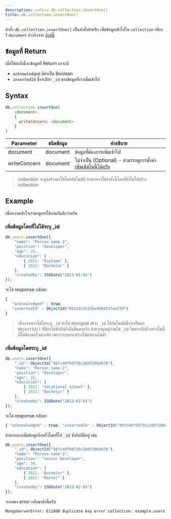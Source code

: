 ```yaml
---
description: การใช้งาน db.collection.insertOne()
title: db.collection.insertOne()
---
```


คำสั่ง `db.collection.insertOne()` เป็นคำสั่งสำหรับ เพิ่มข้อมูลเข้าไปใน `collection` เพียง 1 `document`
อ้างอิงจาก [ลิงค์นี้](https://www.mongodb.com/docs/manual/reference/method/db.collection.insertone/)

## ข้อมูลที่ Return

เมื่อใช้คำสั่งนี้จะข้อมูลที่ Return มาจะมี

- `acknowledged` มีค่าเป็น Boolean
- `insertedId` ซึ่งจะมีค่า `_id` ของข้อมูลที่เราเพิ่มเข้าไป

## Syntax

```javascript
db.collection.insertOne(
    <document>,
    {
      writeConcern: <document>
    }
)
```

| Parameter      | ชนิดข้อมูล     | คำอธิบาย               |
| -------------- | ----------- | --------------------- |
| document       | document    | ข้อมูลที่ต้องการเพิ่มเข้าไป   |
| writeConcern   | document    | ไม่จำเป็น (Optional) - สามารถดูการตั้งค่า[เพิ่มเติมในนี้ได้ครับ](https://www.mongodb.com/docs/manual/reference/write-concern/)     |

> collection จะถูกสร้างมาให้โดยอัตโนมัติ ถ้าหากเราใช้คำสั่งนี้โดยที่ยังไม่ได้สร้าง collection

## Example

เพื่อความเข้าใจเรามาดูการใช้งานกันดีกว่าครับ

### เพิ่มข้อมูลโดยที่ไม่ได้ระบุ _id

```javascript
db.users.insertOne({
    "name": "Person name 1",
    "position": "Developer",
    "age": 25,
    "education": [
        { 2021: "Diploma" },
        { 2022: "Bachelor" }
    ],
    "createdby": ISODate("2023-01-01")
});
```

จะได้ response กลับมา

```javascript
{
   "acknowledged" : true,
   "insertedId" : ObjectId("6531dc55156e498421faa729")
}
```

> เนื่องจากเราไม่ได้ระบุ `_id` ทำให้ mongod สร้าง `_id` ให้อัตโนมัติซึ่งจะเป็นค่า `ObjectId()` ที่มีค่าไม่ซ้ำกับตัวอื่นขึ้นมาครับ ถ้าหากคุณผู้อ่านได้ `_id` ไม่ตรงกับตัวอย่างในนี้ก็ไม่ต้องตกใจนะครับ เพราะระบบจะสร้างให้มาแบบไม่ซ้ำ

### เพิ่มข้อมูลโดยระบุ _id

```javascript
db.users.insertOne({
    "_id": ObjectId("56fc40f9d735c28df206d078"),
    "name": "Person name 2",
    "position": "Developer",
    "age": 26,
    "education": [
        { 2021: "Vocational school" },
        { 2022: "Bachelor" }
    ],
    "createdby": ISODate("2023-02-01")
});
```

จะได้ response กลับมา

```javascript
{ "acknowledged" : true, "insertedId" : ObjectId("56fc40f9d735c28df206d078") }
```

ถ้าหากลองเพิ่มข้อมูลอีกครั้งโดยที่ใส่ `_id` ซ้ำกับที่มีอยู่ เช่น

```javascript
db.users.insertOne({
    "_id": ObjectId("56fc40f9d735c28df206d078"),
    "name": "Person name 3",
    "position": "Senior Developer",
    "age": 30,
    "education": [
        { 2021: "Bachelor" },
        { 2022: "Master" }
    ],
    "createdby": ISODate("2023-02-03")
});
```

จะแสดง error กลับมาดังนี้ครับ

```html
MongoServerError: E11000 duplicate key error collection: example.users index: _id_ dup key: { _id: ObjectId('56fc40f9d735c28df206d078') }
```
